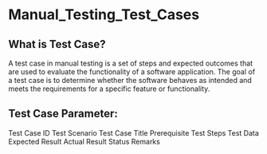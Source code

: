 # Manual_Testing_Test_Cases
## What is Test Case?
A test case in manual testing is a set of steps and expected outcomes that are used to evaluate the functionality of a software application. The goal of a test case is to determine whether the software behaves as intended and meets the requirements for a specific feature or functionality.
## Test Case Parameter:
Test Case ID
Test Scenario
Test Case Title
Prerequisite
Test Steps
Test Data
Expected Result
Actual Result
Status
Remarks

